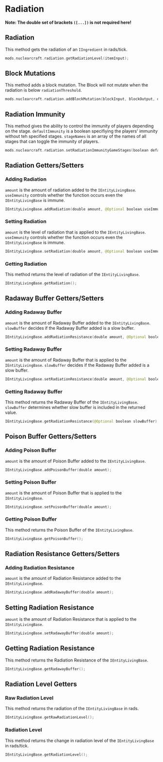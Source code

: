 # Radiation
**Note: The double set of brackets `([...])` is not required here!**

## Radiation
This method gets the radiation of an `IIngredient` in rads/tick.
```kotlin
mods.nuclearcraft.radiation.getRadiationLevel(itemInput);
```
## Block Mutations
This method adds a block mutation. The Block will not mutate when the radiation is below `radiationThreshold`.
```kotlin
mods.nuclearcraft.radiation.addBlockMutation(blockInput, blockOutput, double radiationThreshold);
```

## Radiation Immunity
This method gives the ability to control the immunity of players depending on the stage.
`defaultImmunity` is a boolean specifiying the players' immunity without teh specified stages.
`stageNames` is an array of the names of all stages that can toggle the immunity of players.
```kotlin
mods.nuclearcraft.radiation.setRadiationImmunityGameStages(boolean defaultImmunity, string[] stageNames);
```

## Radiation Getters/Setters

### Adding Radiation
`amount` is the amount of radiation added to the `IEntityLivingBase`. 
`useImmunity` controls whether the function occurs even the `IEntityLivingBase` is immune.
```kotlin
IEntityLivingBase.addRadiation(double amount, @Optional boolean useImmunity);
```

### Setting Radiation
`amount` is the level of radiation that is applied to the `IEntityLivingBase`. 
`useImmunity` controls whether the function occurs even the `IEntityLivingBase` is immune.
```kotlin
IEntityLivingBase.setRadiation(double amount, @Optional boolean useImmunity);
```

### Getting Radiation
This method returns the level of radiation of the `IEntityLivingBase`.
```kotlin
IEntityLivingBase.getRadiation();
```

## Radaway Buffer Getters/Setters

### Adding Radaway Buffer
`amount` is the amount of Radaway Buffer added to the `IEntityLivingBase`. 
`slowBuffer` decides if the Radaway Buffer added is a slow buffer.
```kotlin
IEntityLivingBase.addRadiationResistance(double amount, @Optional boolean slowBuffer);
```
### Setting Radaway Buffer
`amount` is the amount of Radaway Buffer that is applied to the `IEntityLivingBase`. 
`slowBuffer` decides if the Radaway Buffer added is a slow buffer.
```kotlin
IEntityLivingBase.setRadiationResistance(double amount, @Optional boolean slowBuffer);
```

### Getting Radaway Buffer
This method returns the Radaway Buffer of the `IEntityLivingBase`.
`slowBuffer` determines whether slow buffer is included in the returned value.
```kotlin
IEntityLivingBase.getRadiationResistance(@Optional boolean slowBuffer);
```

## Poison Buffer Getters/Setters

### Adding Poison Buffer
`amount` is the amount of Poison Buffer added to the `IEntityLivingBase`. 
```kotlin
IEntityLivingBase.addPoisonBuffer(double amount);
```
### Setting Poison Buffer
`amount` is the amount of Poison Buffer that is applied to the `IEntityLivingBase`. 
```kotlin
IEntityLivingBase.setPoisonBuffer(double amount);
```

### Getting Poison Buffer
This method returns the Poison Buffer of the `IEntityLivingBase`.
```kotlin
IEntityLivingBase.getPoisonBuffer();
```

## Radiation Resistance Getters/Setters
### Adding Radiation Resistance
`amount` is the amount of Radiation Resistance added to the `IEntityLivingBase`. 
```kotlin
IEntityLivingBase.addRadawayBuffer(double amount);
```
## Setting Radiation Resistance
`amount` is the amount of Radiation Resistance that is applied to the `IEntityLivingBase`. 
```kotlin
IEntityLivingBase.setRadawayBuffer(double amount);
```

## Getting Radiation Resistance
This method returns the Radiation Resistance of the `IEntityLivingBase`.
```kotlin
IEntityLivingBase.getRadawayBuffer();
```
## Radiation Level Getters

### Raw Radiation Level
This method returns the radiation of the `IEntityLivingBase` in rads.
```kotlin
IEntityLivingBase.getRawRadiationLevel();
```

### Radiation Level
This method returns the change in radiation level of the `IEntityLivingBase` in rads/tick.
```kotlin
IEntityLivingBase.getRadiationLevel();
```
